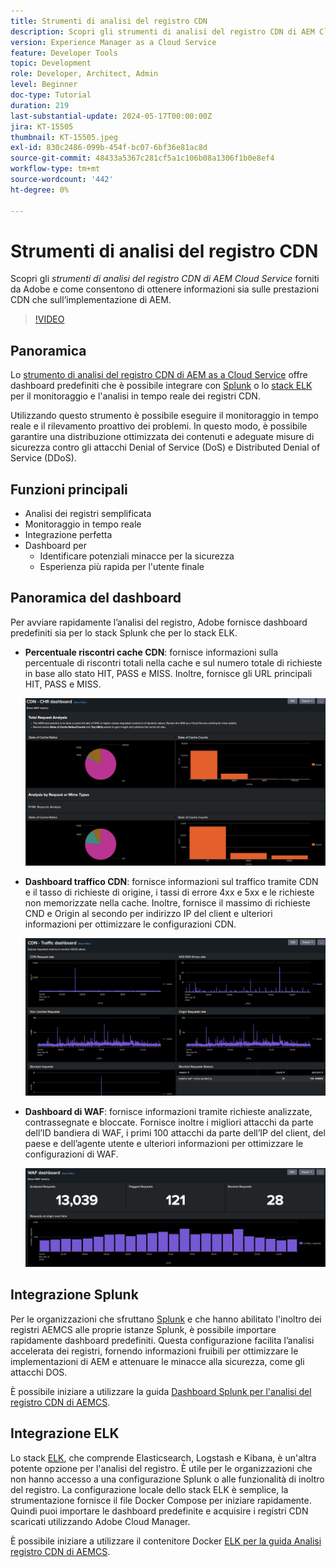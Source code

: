 ```yaml
---
title: Strumenti di analisi del registro CDN
description: Scopri gli strumenti di analisi del registro CDN di AEM Cloud Service forniti da Adobe e come consente di ottenere informazioni sia sulle prestazioni CDN che sull’implementazione di AEM.
version: Experience Manager as a Cloud Service
feature: Developer Tools
topic: Development
role: Developer, Architect, Admin
level: Beginner
doc-type: Tutorial
duration: 219
last-substantial-update: 2024-05-17T00:00:00Z
jira: KT-15505
thumbnail: KT-15505.jpeg
exl-id: 830c2486-099b-454f-bc07-6bf36e81ac8d
source-git-commit: 48433a5367c281cf5a1c106b08a1306f1b0e8ef4
workflow-type: tm+mt
source-wordcount: '442'
ht-degree: 0%

---
```


# Strumenti di analisi del registro CDN

Scopri gli _strumenti di analisi del registro CDN di AEM Cloud Service_ forniti da Adobe e come consentono di ottenere informazioni sia sulle prestazioni CDN che sull’implementazione di AEM.
 
>[!VIDEO](https://video.tv.adobe.com/v/3446113?quality=12&learn=on&captions=ita)

## Panoramica

Lo [strumento di analisi del registro CDN di AEM as a Cloud Service](https://github.com/adobe/AEMCS-CDN-Log-Analysis-Tooling) offre dashboard predefiniti che è possibile integrare con [Splunk](https://www.splunk.com/en_us/products/observability-cloud.html) o lo [stack ELK](https://www.elastic.co/elastic-stack) per il monitoraggio e l&#39;analisi in tempo reale dei registri CDN.

Utilizzando questo strumento è possibile eseguire il monitoraggio in tempo reale e il rilevamento proattivo dei problemi. In questo modo, è possibile garantire una distribuzione ottimizzata dei contenuti e adeguate misure di sicurezza contro gli attacchi Denial of Service (DoS) e Distributed Denial of Service (DDoS).

## Funzioni principali

- Analisi dei registri semplificata
- Monitoraggio in tempo reale
- Integrazione perfetta
- Dashboard per
   - Identificare potenziali minacce per la sicurezza
   - Esperienza più rapida per l&#39;utente finale

## Panoramica del dashboard

Per avviare rapidamente l’analisi del registro, Adobe fornisce dashboard predefiniti sia per lo stack Splunk che per lo stack ELK.

- **Percentuale riscontri cache CDN**: fornisce informazioni sulla percentuale di riscontri totali nella cache e sul numero totale di richieste in base allo stato HIT, PASS e MISS. Inoltre, fornisce gli URL principali HIT, PASS e MISS.

  ![Percentuale riscontri cache CDN](assets/CHR-dashboard.png)

- **Dashboard traffico CDN**: fornisce informazioni sul traffico tramite CDN e il tasso di richieste di origine, i tassi di errore 4xx e 5xx e le richieste non memorizzate nella cache. Inoltre, fornisce il massimo di richieste CND e Origin al secondo per indirizzo IP del client e ulteriori informazioni per ottimizzare le configurazioni CDN.

  ![Dashboard traffico CDN](assets/Traffic-dashboard.png)

- **Dashboard di WAF**: fornisce informazioni tramite richieste analizzate, contrassegnate e bloccate. Fornisce inoltre i migliori attacchi da parte dell’ID bandiera di WAF, i primi 100 attacchi da parte dell’IP del client, del paese e dell’agente utente e ulteriori informazioni per ottimizzare le configurazioni di WAF.

  ![Dashboard di WAF](assets/WAF-Dashboard.png)

## Integrazione Splunk

Per le organizzazioni che sfruttano [Splunk](https://www.splunk.com/en_us/products/observability-cloud.html) e che hanno abilitato l&#39;inoltro dei registri AEMCS alle proprie istanze Splunk, è possibile importare rapidamente dashboard predefiniti. Questa configurazione facilita l’analisi accelerata dei registri, fornendo informazioni fruibili per ottimizzare le implementazioni di AEM e attenuare le minacce alla sicurezza, come gli attacchi DOS.

È possibile iniziare a utilizzare la guida [Dashboard Splunk per l&#39;analisi del registro CDN di AEMCS](https://github.com/adobe/AEMCS-CDN-Log-Analysis-Tooling/blob/main/Splunk/README.md#splunk-dashboards-for-aemcs-cdn-log-analysis).


## Integrazione ELK

Lo stack [ELK](https://www.elastic.co/elastic-stack), che comprende Elasticsearch, Logstash e Kibana, è un&#39;altra potente opzione per l&#39;analisi del registro. È utile per le organizzazioni che non hanno accesso a una configurazione Splunk o alle funzionalità di inoltro del registro. La configurazione locale dello stack ELK è semplice, la strumentazione fornisce il file Docker Compose per iniziare rapidamente. Quindi puoi importare le dashboard predefinite e acquisire i registri CDN scaricati utilizzando Adobe Cloud Manager.

È possibile iniziare a utilizzare il contenitore Docker [ELK per la guida Analisi registro CDN di AEMCS](https://github.com/adobe/AEMCS-CDN-Log-Analysis-Tooling/blob/main/ELK/README.md#elk-docker-container-for-aemcs-cdn-log-analysis).
